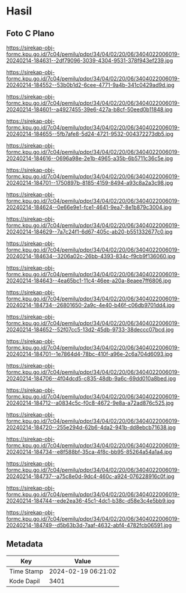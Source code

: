 # Hasil

## Foto C Plano

https://sirekap-obj-formc.kpu.go.id/7c04/pemilu/pdpr/34/04/02/20/06/3404022006019-20240214-184631--2df79096-3039-4304-9531-378f943ef239.jpg

https://sirekap-obj-formc.kpu.go.id/7c04/pemilu/pdpr/34/04/02/20/06/3404022006019-20240214-184552--53b0b1d2-6cee-4771-9a4b-341c0429ad9d.jpg

https://sirekap-obj-formc.kpu.go.id/7c04/pemilu/pdpr/34/04/02/20/06/3404022006019-20240214-184601--a4927455-39e6-427a-b8cf-50eed0b11848.jpg

https://sirekap-obj-formc.kpu.go.id/7c04/pemilu/pdpr/34/04/02/20/06/3404022006019-20240214-184655--5fb7afe8-5d24-4721-9532-004372273db5.jpg

https://sirekap-obj-formc.kpu.go.id/7c04/pemilu/pdpr/34/04/02/20/06/3404022006019-20240214-184616--0696a98e-2e1b-4965-a35b-6b5711c36c5e.jpg

https://sirekap-obj-formc.kpu.go.id/7c04/pemilu/pdpr/34/04/02/20/06/3404022006019-20240214-184701--1750897b-8185-4159-8494-a93c8a2a3c98.jpg

https://sirekap-obj-formc.kpu.go.id/7c04/pemilu/pdpr/34/04/02/20/06/3404022006019-20240214-184624--0e66e9e1-fce1-4641-9ea7-8e1b879c3004.jpg

https://sirekap-obj-formc.kpu.go.id/7c04/pemilu/pdpr/34/04/02/20/06/3404022006019-20240214-184629--7a7c24f1-6d67-405c-ab20-b551332677c0.jpg

https://sirekap-obj-formc.kpu.go.id/7c04/pemilu/pdpr/34/04/02/20/06/3404022006019-20240214-184634--3206a02c-26bb-4393-834c-f9cb9f136060.jpg

https://sirekap-obj-formc.kpu.go.id/7c04/pemilu/pdpr/34/04/02/20/06/3404022006019-20240214-184643--4ea65bc1-11c4-46ee-a20a-8eaee7ff6806.jpg

https://sirekap-obj-formc.kpu.go.id/7c04/pemilu/pdpr/34/04/02/20/06/3404022006019-20240214-184734--26801650-2a9c-4e40-b46f-c06db9701dd4.jpg

https://sirekap-obj-formc.kpu.go.id/7c04/pemilu/pdpr/34/04/02/20/06/3404022006019-20240214-184652--52f07cc5-13d2-45db-9733-38deccc07bcd.jpg

https://sirekap-obj-formc.kpu.go.id/7c04/pemilu/pdpr/34/04/02/20/06/3404022006019-20240214-184701--1e7864d4-78bc-410f-a96e-2c6a704d6093.jpg

https://sirekap-obj-formc.kpu.go.id/7c04/pemilu/pdpr/34/04/02/20/06/3404022006019-20240214-184706--4f04dcd5-c835-48db-9a6c-69dd010a8bed.jpg

https://sirekap-obj-formc.kpu.go.id/7c04/pemilu/pdpr/34/04/02/20/06/3404022006019-20240214-184712--a0834c5c-f0c8-4672-9e8a-a72ad876c525.jpg

https://sirekap-obj-formc.kpu.go.id/7c04/pemilu/pdpr/34/04/02/20/06/3404022006019-20240214-184720--255e294d-62b6-4da2-941b-dd8ebcb71638.jpg

https://sirekap-obj-formc.kpu.go.id/7c04/pemilu/pdpr/34/04/02/20/06/3404022006019-20240214-184734--e8f588bf-35ca-4f8c-bb95-85264a54a1a4.jpg

https://sirekap-obj-formc.kpu.go.id/7c04/pemilu/pdpr/34/04/02/20/06/3404022006019-20240214-184737--a75c8e0d-9dc4-460c-a924-076228916c0f.jpg

https://sirekap-obj-formc.kpu.go.id/7c04/pemilu/pdpr/34/04/02/20/06/3404022006019-20240214-184744--ede2ea36-45c1-4dc1-b38c-d58e3c4e5bb9.jpg

https://sirekap-obj-formc.kpu.go.id/7c04/pemilu/pdpr/34/04/02/20/06/3404022006019-20240214-184749--d5b63b3d-7aaf-4632-abf4-4782fcb06591.jpg


## Metadata

| Key        | Value               |
| ---------- | ------------------- |
| Time Stamp | 2024-02-19 06:21:02 |
| Kode Dapil | 3401                |



